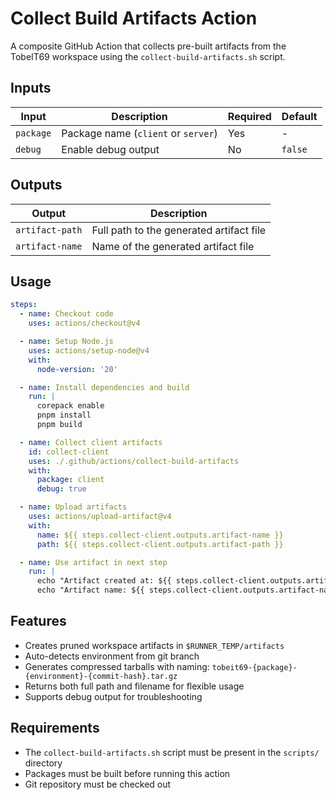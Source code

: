 # Collect Build Artifacts Action

A composite GitHub Action that collects pre-built artifacts from the TobeIT69 workspace using the `collect-build-artifacts.sh` script.

## Inputs

| Input | Description | Required | Default |
|-------|-------------|----------|---------|
| `package` | Package name (`client` or `server`) | Yes | - |
| `debug` | Enable debug output | No | `false` |

## Outputs

| Output | Description |
|--------|-------------|
| `artifact-path` | Full path to the generated artifact file |
| `artifact-name` | Name of the generated artifact file |

## Usage

```yaml
steps:
  - name: Checkout code
    uses: actions/checkout@v4

  - name: Setup Node.js
    uses: actions/setup-node@v4
    with:
      node-version: '20'

  - name: Install dependencies and build
    run: |
      corepack enable
      pnpm install
      pnpm build

  - name: Collect client artifacts
    id: collect-client
    uses: ./.github/actions/collect-build-artifacts
    with:
      package: client
      debug: true

  - name: Upload artifacts
    uses: actions/upload-artifact@v4
    with:
      name: ${{ steps.collect-client.outputs.artifact-name }}
      path: ${{ steps.collect-client.outputs.artifact-path }}

  - name: Use artifact in next step
    run: |
      echo "Artifact created at: ${{ steps.collect-client.outputs.artifact-path }}"
      echo "Artifact name: ${{ steps.collect-client.outputs.artifact-name }}"
```

## Features

- Creates pruned workspace artifacts in `$RUNNER_TEMP/artifacts`
- Auto-detects environment from git branch
- Generates compressed tarballs with naming: `tobeit69-{package}-{environment}-{commit-hash}.tar.gz`
- Returns both full path and filename for flexible usage
- Supports debug output for troubleshooting

## Requirements

- The `collect-build-artifacts.sh` script must be present in the `scripts/` directory
- Packages must be built before running this action
- Git repository must be checked out